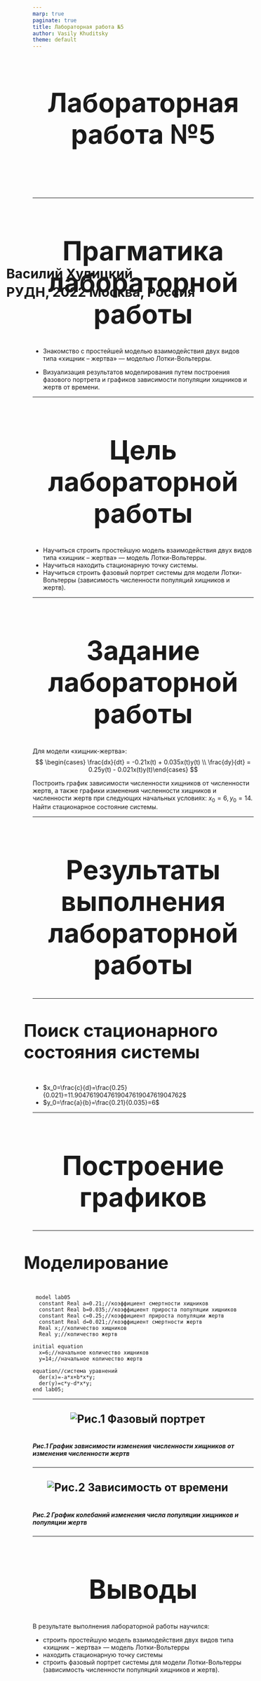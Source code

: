 ```yaml
---
marp: true
paginate: true
title: Лабораторная работа №5
author: Vasily Khuditsky
theme: default
---
```

<style>
section::after {
  content: attr(data-marpit-pagination) ' / ' attr(data-marpit-pagination-total);
}
img[alt="center"] {
     display: block;
     margin: 0 auto;
}
h1 {
    font-size: 60px;
    text-align: center;
}
h2 {
    font-size: 30px;
    text-align: left;
    position: relative;
    left: -2em;
    line-height: 0px;
    top: 8em;
}
h3 {
    font-size: 40px;
    text-align: left;
    position: relative;
    left: -0.5em;
    bottom: 0.2em;
}
h4 {
    font-size: 25px;
    text-align: center;
    position: relative;
    left: -0.5em;
    bottom: 0.2em;
}
</style>

# Лабораторная работа №5
## Василий Худицкий 
## РУДН, 2022 Москва, Россия

---

# Прагматика лабораторной работы

- Знакомство с простейшей моделью взаимодействия двух видов типа «хищник – жертва» — моделью Лотки-Вольтерры.

- Визуализация результатов моделирования путем построения фазового портрета и графиков зависимости популяции хищников и жертв от времени.

---

# Цель лабораторной работы

- Научиться строить простейшую модель взаимодействия двух видов типа «хищник – жертва» — модель Лотки-Вольтерры.
- Научиться находить стационарную точку системы.
- Научиться строить фазовый портрет системы для модели Лотки-Вольтерры (зависимость численности популяций хищников и жертв).

---

# Задание лабораторной работы

Для модели «хищник-жертва»:
​	                                                      
$$
\begin{cases} \frac{dx}{dt} = -0.21x(t) + 0.035x(t)y(t) \\ \frac{dy}{dt} = 0.25y(t) - 0.021x(t)y(t)\end{cases}
$$

Построить график зависимости численности хищников от численности жертв, а также графики изменения численности хищников и численности жертв при следующих начальных условиях: $x_0 = 6, y_0 = 14$. Найти стационарное состояние системы.


---

# Результаты выполнения лабораторной работы

---

### Поиск стационарного состояния системы

- $x_0=\frac{c}{d}=\frac{0.25}{0.021}=11.904761904761904761904761904762$
- $y_0=\frac{a}{b}=\frac{0.21}{0.035}=6$


---

# Построение графиков

---
### Моделирование

```Modelica
 model lab05
  constant Real a=0.21;//коэффициент смертности хищников
  constant Real b=0.035;//коэффициент прироста популяции хищников
  constant Real c=0.25;//коэффициент прироста популяции жертв
  constant Real d=0.021;//коэффициент смертности жертв
  Real x;//количество хищников
  Real y;//количество жертв

initial equation
  x=6;//начальное количество хищников
  y=14;//начальное количество жертв
  
equation//система уравнений
  der(x)=-a*x+b*x*y;
  der(y)=c*y-d*x*y;
end lab05;
```

---

#### ![Рис.1 Фазовый портрет](image/2.png)
##### Рис.1 График зависимости изменения численности хищников от изменения численности жертв

---

#### ![Рис.2 Зависимость от времени](image/1.png)
##### Рис.2 График колебаний изменения числа популяции хищников и популяции жертв

---

# Выводы

В результате выполнения лабораторной работы научился:
- строить простейшую модель взаимодействия двух видов типа «хищник – жертва» — модель Лотки-Вольтерры
- находить стационарную точку системы
- строить фазовый портрет системы для модели Лотки-Вольтерры (зависимость численности популяций хищников и жертв).
